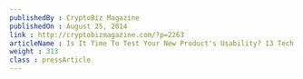 ```yaml
---
publishedBy : CryptoBiz Magazine
publishedOn : August 25, 2014
link : http://cryptobizmagazine.com/?p=2263
articleName : Is It Time To Test Your New Product's Usability? 13 Tech Experts Weigh In
weight : 313 
class : pressArticle
---
```

